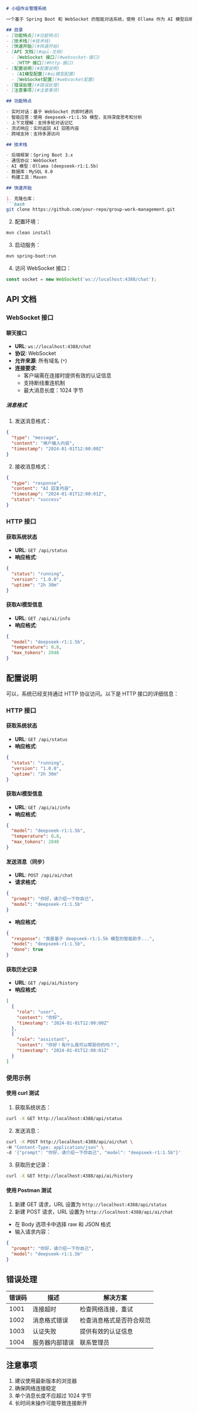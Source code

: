 ```markdown:README.md
# 小组作业管理系统

一个基于 Spring Boot 和 WebSocket 的智能对话系统，使用 Ollama 作为 AI 模型后端。

## 目录
- [功能特点](#功能特点)
- [技术栈](#技术栈)
- [快速开始](#快速开始)
- [API 文档](#api-文档)
  - [WebSocket 接口](#websocket-接口)
  - [HTTP 接口](#http-接口)
- [配置说明](#配置说明)
  - [AI模型配置](#ai模型配置)
  - [WebSocket配置](#websocket配置)
- [错误处理](#错误处理)
- [注意事项](#注意事项)

## 功能特点

- 实时对话：基于 WebSocket 的即时通讯
- 智能应答：使用 deepseek-r1:1.5b 模型，支持深度思考和分析
- 上下文理解：支持多轮对话记忆
- 流式响应：实时返回 AI 回答内容
- 跨域支持：支持多源访问

## 技术栈

- 后端框架：Spring Boot 3.x
- 通信协议：WebSocket
- AI 模型：Ollama (deepseek-r1:1.5b)
- 数据库：MySQL 8.0
- 构建工具：Maven

## 快速开始

1. 克隆仓库：
```bash
git clone https://github.com/your-repo/group-work-management.git
```

2. 配置环境：
```bash
mvn clean install
```

3. 启动服务：
```bash
mvn spring-boot:run
```

4. 访问 WebSocket 接口：
```javascript
const socket = new WebSocket('ws://localhost:4388/chat');
```

## API 文档

### WebSocket 接口

#### 聊天接口

- **URL**: `ws://localhost:4388/chat`
- **协议**: WebSocket
- **允许来源**: 所有域名 (`*`)
- **连接要求**:
  - 客户端需在连接时提供有效的认证信息
  - 支持断线重连机制
  - 最大消息长度：1024 字节

##### 消息格式

1. 发送消息格式：
```json
{
  "type": "message",
  "content": "用户输入内容",
  "timestamp": "2024-01-01T12:00:00Z"
}
```

2. 接收消息格式：
```json
{
  "type": "response",
  "content": "AI 回复内容",
  "timestamp": "2024-01-01T12:00:01Z",
  "status": "success"
}
```

### HTTP 接口

#### 获取系统状态

- **URL**: `GET /api/status`
- **响应格式**:
```json
{
  "status": "running",
  "version": "1.0.0",
  "uptime": "2h 30m"
}
```

#### 获取AI模型信息

- **URL**: `GET /api/ai/info`
- **响应格式**:
```json
{
  "model": "deepseek-r1:1.5b",
  "temperature": 0.8,
  "max_tokens": 2048
}
```

## 配置说明

可以，系统已经支持通过 HTTP 协议访问。以下是 HTTP 接口的详细信息：

### HTTP 接口

#### 获取系统状态

- **URL**: `GET /api/status`
- **响应格式**:
```json
{
  "status": "running",
  "version": "1.0.0",
  "uptime": "2h 30m"
}
```

#### 获取AI模型信息

- **URL**: `GET /api/ai/info`
- **响应格式**:
```json
{
  "model": "deepseek-r1:1.5b",
  "temperature": 0.8,
  "max_tokens": 2048
}
```

#### 发送消息（同步）

- **URL**: `POST /api/ai/chat`
- **请求格式**:
```json
{
  "prompt": "你好，请介绍一下你自己",
  "model": "deepseek-r1:1.5b"
}
```

- **响应格式**:
```json
{
  "response": "我是基于 deepseek-r1:1.5b 模型的智能助手...",
  "model": "deepseek-r1:1.5b",
  "done": true
}
```

#### 获取历史记录

- **URL**: `GET /api/ai/history`
- **响应格式**:
```json
[
  {
    "role": "user",
    "content": "你好",
    "timestamp": "2024-01-01T12:00:00Z"
  },
  {
    "role": "assistant",
    "content": "你好！有什么我可以帮助你的吗？",
    "timestamp": "2024-01-01T12:00:01Z"
  }
]
```

### 使用示例

#### 使用 curl 测试

1. 获取系统状态：
```bash
curl -X GET http://localhost:4388/api/status
```

2. 发送消息：
```bash
curl -X POST http://localhost:4388/api/ai/chat \
-H "Content-Type: application/json" \
-d '{"prompt": "你好，请介绍一下你自己", "model": "deepseek-r1:1.5b"}'
```

3. 获取历史记录：
```bash
curl -X GET http://localhost:4388/api/ai/history
```

#### 使用 Postman 测试

1. 新建 GET 请求，URL 设置为 `http://localhost:4388/api/status`
2. 新建 POST 请求，URL 设置为 `http://localhost:4388/api/ai/chat`
  - 在 Body 选项卡中选择 raw 和 JSON 格式
  - 输入请求内容：
```json
{
  "prompt": "你好，请介绍一下你自己",
  "model": "deepseek-r1:1.5b"
}
```


## 错误处理

| 错误码 | 描述 | 解决方案 |
|--------|------|----------|
| 1001   | 连接超时 | 检查网络连接，重试 |
| 1002   | 消息格式错误 | 检查消息格式是否符合规范 |
| 1003   | 认证失败 | 提供有效的认证信息 |
| 1004   | 服务器内部错误 | 联系管理员 |

## 注意事项

1. 建议使用最新版本的浏览器
2. 确保网络连接稳定
3. 单个消息长度不应超过 1024 字节
4. 长时间未操作可能导致连接断开
```
